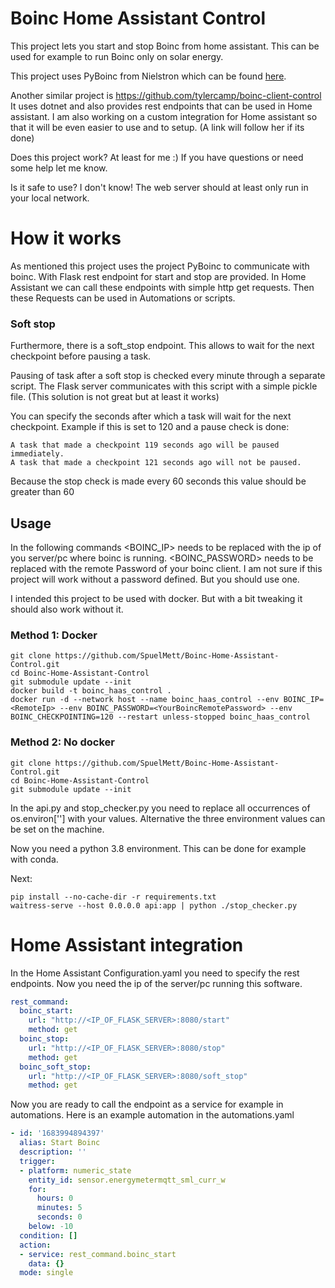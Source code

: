 # Boinc Home Assistant Control

This project lets you start and stop Boinc from home assistant. This can be used for example to run Boinc only on solar energy.

This project uses PyBoinc from Nielstron which can be found [here](https://github.com/nielstron/pyboinc/tree/dev/pyboinc).

Another similar project is https://github.com/tylercamp/boinc-client-control It uses dotnet and also provides rest endpoints that can be used in Home assistant.
I am also working on a custom integration for Home assistant so that it will be even easier to use and to setup. (A link will follow her if its done)

Does this project work?
At least for me :) If you have questions or need some help let me know.

Is it safe to use? 
I don't know! The web server should at least only run in your local network. 

# How it works
As mentioned this project uses the project PyBoinc to communicate with boinc. 
With Flask rest endpoint for start and stop are provided. 
In Home Assistant we can call these endpoints with simple http get requests.
Then these Requests can be used in Automations or scripts. 

### Soft stop
Furthermore, there is a soft_stop endpoint. 
This allows to wait for the next checkpoint before pausing a task.

Pausing of task after a soft stop is checked every minute through a separate script.
The Flask server communicates with this script with a simple pickle file.
(This solution is not great but at least it works)

You can specify the seconds after which a task will wait for the next checkpoint.
Example if this is set to 120 and a pause check is done:
```
A task that made a checkpoint 119 seconds ago will be paused immediately.
A task that made a checkpoint 121 seconds ago will not be paused.
```
Because the stop check is made every 60 seconds this value should be greater than 60


## Usage
In the following commands <BOINC_IP> needs to be replaced with the ip of you server/pc where boinc is running.
<BOINC_PASSWORD> needs to be replaced with the remote Password of your boinc client. I am not sure if this project will work without a password defined. But you should use one.

I intended this project to be used with docker. But with a bit tweaking it should also work without it.

### Method 1: Docker
```
git clone https://github.com/SpuelMett/Boinc-Home-Assistant-Control.git
cd Boinc-Home-Assistant-Control
git submodule update --init
docker build -t boinc_haas_control .
docker run -d --network host --name boinc_haas_control --env BOINC_IP=<RemoteIp> --env BOINC_PASSWORD=<YourBoincRemotePassword> --env BOINC_CHECKPOINTING=120 --restart unless-stopped boinc_haas_control
```

### Method 2: No docker
```
git clone https://github.com/SpuelMett/Boinc-Home-Assistant-Control.git
cd Boinc-Home-Assistant-Control
git submodule update --init
```
In the api.py and stop_checker.py you need to replace all occurrences of os.environ[''] with your values. 
Alternative the three environment values can be set on the machine. 

Now you need a python 3.8 environment. This can be done for example with conda. 

Next:
```
pip install --no-cache-dir -r requirements.txt
waitress-serve --host 0.0.0.0 api:app | python ./stop_checker.py
```

# Home Assistant integration

In the Home Assistant Configuration.yaml you need to specify the rest endpoints. 
Now you need the ip of the server/pc running this software.
```yaml
rest_command:
  boinc_start:
    url: "http://<IP_OF_FLASK_SERVER>:8080/start"
    method: get
  boinc_stop:
    url: "http://<IP_OF_FLASK_SERVER>:8080/stop"
    method: get
  boinc_soft_stop:
    url: "http://<IP_OF_FLASK_SERVER>:8080/soft_stop"
    method: get
```

Now you are ready to call the endpoint as a service for example in automations. 
Here is an example automation in the automations.yaml
```yaml
- id: '1683994894397'
  alias: Start Boinc
  description: ''
  trigger:
  - platform: numeric_state
    entity_id: sensor.energymetermqtt_sml_curr_w
    for:
      hours: 0
      minutes: 5
      seconds: 0
    below: -10
  condition: []
  action:
  - service: rest_command.boinc_start
    data: {}
  mode: single
```
